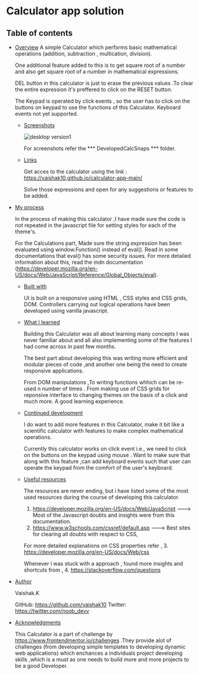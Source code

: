 # Calculator app solution

## Table of contents

- [Overview](#overview)
    A simple Calculator which performs basic mathematical operations (addition, subtraction , multication, division).
    
    One additional feature added to this is to get square root of a number and also get square root of a number in 
    mathematical expressions.

    DEL button in this calculator is just to erase the previous values .To clear the entire expression it's preffered to 
    click on the RESET button.

    The Keypad is operated by click events , so the user has to click on the buttons on keypad to use the functions of this Calculator. Keyboard events not yet supported.

  - [Screenshots](#screenshots)
    
    ![desktop version1](https://github.com/vaishak10/calculator-app-main/blob/main/theme1_desktopVersion.jpg?raw=true)

    For screenshots refer the *** DevelopedCalcSnaps *** folder.

  - [Links](#links)
     
    Get acces to the calculator using the link : https://vaishak10.github.io/calculator-app-main/

    Solve those expressions and open for any suggestions or features to be added.

- [My process](#my-process)

    In the process of making this calculator ,I have made sure the code is not repeated in the javascript file for setting styles for each of the theme's.

    For the Calculations part, Made sure the string expression has been evaluated using  window.Function() instead of eval(). Read in some documentations that eval() has some security issues. For more detailed information about this, read the mdn documentation (https://developer.mozilla.org/en-US/docs/Web/JavaScript/Reference/Global_Objects/eval).

  - [Built with](#built-with)

    UI is built on a responsive using HTML , CSS styles and CSS grids, DOM.
    Controllers carrying out logical operations have been developed using vanilla javascript.

  - [What I learned](#what-i-learned)

    Building this Calculator was all about learning many concepts I was never familiar about and all also implementing some of the features I had come across in past few months.

    The best part about developing this was writing more efficient and modular pieces of code ,and another one being the need to create responsive applications.

    From DOM manipulations ,To writing functions whhich can be re-used n number of times . From making use of CSS grids for reponsive interface to changing themes on the basis of a click and much more. A good learning experience.
    
  - [Continued development](#continued-development)

    I do want to add more features in this Calculator, make it bit like a scientific calculator with features to make complex mathematical operations.

    Currently this calculator works on click event i.e., we need to click on the buttons on the keypad using mouse . Want to make sure that along with this feature ,can add keyboard events such that user can operate the keypad from the comfort of the user's keyboard.

  - [Useful resources](#useful-resources)
    
    The resources are never ending, but i have listed some of the most used resources during the course of developing this calculator.
     
    1. https://developer.mozilla.org/en-US/docs/Web/JavaScript ---> Most of the Javascript doubts and insights were from this documentation.
    2. https://www.w3schools.com/cssref/default.asp  ---> Best sites for clearing all doubts with respect to CSS, 
     
    For more detailed explanations on CSS properties refer ,
    3. https://developer.mozilla.org/en-US/docs/Web/css

    Whenever i was stuck with a approach , found more insights and shortcuts from , 
    4. https://stackoverflow.com/questions

- [Author](#author)
   
   Vaishak.K 

   GitHub: https://github.com/vaishak10
   Twitter: https://twitter.com/noob_devv

- [Acknowledgments](#acknowledgments)
   
   This Calculator is a part of challenge by https://www.frontendmentor.io/challenges .They provide alot of challenges 
   (from developing simple templates to developing dynamic web applications) which enchances a individuals project developing skills ,which is a must as one needs to build more and more projects to be a good Developer.
